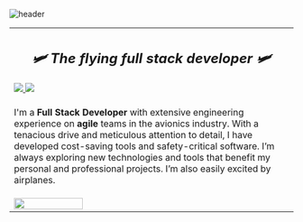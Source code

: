 ![header](https://capsule-render.vercel.app/api?type=waving&color=timeAuto&height=300&section=header&text=Nic%20Mortelliti&fontSize=90&fontAlignY=38&desc=🛩️%20The%20Flying%20Full%20Stack%20Developer🛩️&descAlignY=51&descAlign=62)
<div align="center">
  <table>
    <tr>
      <td>
        <h2 align="center">
          <em>🛩️ The flying full stack developer 🛩️</em>
        </h2>
        <a href="https://www.linkedin.com/in/nicolas-mortelliti/">
          <img src="https://img.shields.io/badge/linkedin-%230077B5.svg?style=for-the-badge&logo=linkedin&logoColor=white"/>
        </a>
        <a href="https://dev.to/nicm">
          <img src="https://img.shields.io/badge/dev.to-0A0A0A?style=for-the-badge&logo=dev.to&logoColor=white"/>
        </a>
      </td>
    </tr>
    <tr>
      <td>
        <p>I'm a <strong>Full Stack Developer</strong> with extensive engineering experience on <strong>agile</strong> teams in the avionics industry. With a tenacious drive and meticulous attention to detail, I have developed cost-saving tools and safety-critical software. I’m always exploring new technologies and tools that benefit my personal and professional projects. I’m also easily excited by airplanes.
        </p>
      </td>
   </tr>
   <tr>
      <td>
          <img width="50%" src="https://github-readme-stats.vercel.app/api/top-langs/?username=NicMortelliti&layout=compact"/>
      </td>
    </tr>
  </table>
</div>
